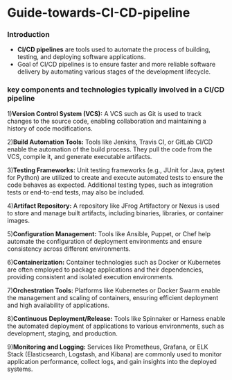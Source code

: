 # Guide-towards-CI-CD-pipeline
### Introduction ### 
 * __CI/CD pipelines__ are tools used to automate the process of building, testing, and deploying software applications.
 * Goal of CI/CD pipelines is to ensure faster and more reliable software delivery by automating various stages of the development lifecycle.
###  key components and technologies typically involved in a CI/CD pipeline ###
1)__Version Control System (VCS):__ A VCS such as Git is used to track changes to the source code, enabling collaboration and maintaining a history of code modifications.

2)__Build Automation Tools:__ Tools like Jenkins, Travis CI, or GitLab CI/CD enable the automation of the build process. They pull the code from the VCS, compile it, and generate executable artifacts.

3)__Testing Frameworks:__ Unit testing frameworks (e.g., JUnit for Java, pytest for Python) are utilized to create and execute automated tests to ensure the code behaves as expected. Additional testing types, such as integration tests or end-to-end tests, may also be included.

4)__Artifact Repository:__ A repository like JFrog Artifactory or Nexus is used to store and manage built artifacts, including binaries, libraries, or container images.

5)__Configuration Management:__ Tools like Ansible, Puppet, or Chef help automate the configuration of deployment environments and ensure consistency across different environments.

6)__Containerization:__ Container technologies such as Docker or Kubernetes are often employed to package applications and their dependencies, providing consistent and isolated execution environments.

7)__Orchestration Tools:__ Platforms like Kubernetes or Docker Swarm enable the management and scaling of containers, ensuring efficient deployment and high availability of applications.

8)__Continuous Deployment/Release:__ Tools like Spinnaker or Harness enable the automated deployment of applications to various environments, such as development, staging, and production.

9)__Monitoring and Logging:__ Services like Prometheus, Grafana, or ELK Stack (Elasticsearch, Logstash, and Kibana) are commonly used to monitor application performance, collect logs, and gain insights into the deployed systems.
